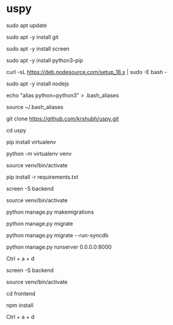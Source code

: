 # uspy

sudo apt update

sudo apt -y install git

sudo apt -y install screen

sudo apt -y install python3-pip

curl -sL https://deb.nodesource.com/setup_18.x | sudo -E bash -

sudo apt -y install nodejs

echo "alias python=python3" > .bash_aliases

source ~/.bash_aliases

git clone https://github.com/krshubh/uspy.git

cd uspy

pip install virtualenv

python -m virtualenv venv

source venv/bin/activate

pip install -r requirements.txt

screen -S backend

source venv/bin/activate

python manage.py makemigrations

python manage.py migrate

python manage.py migrate --run-syncdb

python manage.py runserver 0.0.0.0:8000

Ctrl + a + d

screen -S backend

source venv/bin/activate

cd frontend

npm install

Ctrl + a + d
